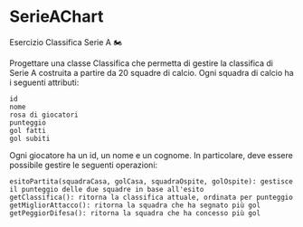 # SerieAChart

Esercizio Classifica Serie A 🏍

Progettare una classe Classifica che permetta di gestire la classifica di Serie A costruita a partire da 20 squadre di calcio. Ogni squadra di calcio ha i seguenti attributi:

    id
    nome
    rosa di giocatori
    punteggio
    gol fatti
    gol subiti

Ogni giocatore ha un id, un nome e un cognome. In particolare, deve essere possibile gestire le seguenti operazioni:

    esitoPartita(squadraCasa, golCasa, squadraOspite, golOspite): gestisce il punteggio delle due squadre in base all'esito
    getClassifica(): ritorna la classifica attuale, ordinata per punteggio
    getMigliorAttacco(): ritorna la squadra che ha segnato più gol
    getPeggiorDifesa(): ritorna la squadra che ha concesso più gol

